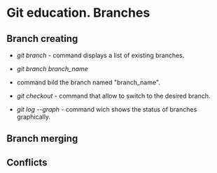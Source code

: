 # Git education. Branches

## Branch creating

* *git branch* - command displays a list of existing branches.

*  *git branch branch_name*
- command bild the branch named "branch_name".

*  *git checkout* - command that allow to switch to the desired branch.

* *git log --graph* - command wich shows the status of branches graphically.


## Branch merging

## Conflicts